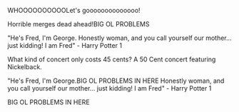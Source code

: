 WHOOOOOOOOOOLet's goooooooooooooo!


Horrible merges dead ahead!BIG OL PROBLEMS




"He's Fred, I'm George. Honestly woman, and you call yourself our mother... just kidding! I am Fred" - Harry Potter 1


What kind of concert only costs 45 cents? A 50 Cent concert featuring Nickelback.




"He's Fred, I'm George.BIG OL PROBLEMS IN HERE Honestly woman, and you call yourself our mother... just kidding! I am Fred" - Harry Potter 1


BIG OL PROBLEMS IN HERE
